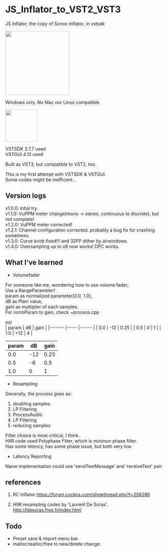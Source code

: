 # JS_Inflator_to_VST2_VST3

JS Inflator, the copy of Sonox Inflator, in vstsdk

<img src="https://github.com/Kiriki-liszt/JS_Inflator_to_VST2_VST3/raw/main/screenshot.png"  width="200"/>



Windows only. No Mac nor Linux compatible.  

<img src="https://github.com/Kiriki-liszt/JS_Inflator_to_VST2_VST3/raw/main/VST_Compatible_Logo_Steinberg_with_TM.png"  width="100"/>


VSTSDK 3.7.7 used  
VSTGUI 4.12 used  

Built as VST3, but compatible to VST2, too.  

This is my first attempt with VSTSDK & VSTGUI.  
Some codes might be inefficent...  

## Version logs

v1.0.0: intial try.  
v1.1.0: VuPPM meter change(mono -> stereo, continuous to discrete), but not complete!  
v1.2.0: VuPPM meter corrected!  
v1.2.1: Channel configuration corrected. probably a bug fix for crashing sometimes.  
v1.3.0: Curve knob fixed!!! and 32FP dither by airwindows.  
v1.4.0: Oversampling up to x8 now works! DPC works.  

## What I've learned

* Volumefader  

For someone like me, wondering how to use volume fader;  
Use a RangeParameter!  
param as normalized parameter[0.0, 1.0],  
dB as Plain value,  
gain as multiplier of each samples.  
For normParam to gain, check ~process.cpp  

ex)  
| param 	| dB  	| gain 	|
|-------	|-----	|------	|
| 0.0   	| -12 	| 0.25 	|
| 0.5   	| 0   	| 1    	|
| 1.0   	| +12 	| 4    	|  

| param 	| dB  	| gain 	|
|-------	|-----	|------	|
| 0.0   	| -12 	| 0.25 	|
| 0.5   	| -6  	| 0.5  	|
| 1.0   	| 0   	| 1    	|  

* Resampling  

Generally, the process goes as:  

1. doubling samples  
2. LP Filtering  
3. ProcessAudio  
4. LP Filtering  
5. reducing samples  

Filter choice is most critical, I think.  
HIIR code used Polyphase Filter, which is minimun phase filter.  
Has some letency, has some phase issue, but both very low.  

* Latency Reporting  

Naive implementaiton could use 'sendTextMessage' and 'receiveText' pair.  

## references

1. RC Inflator
<https://forum.cockos.com/showthread.php?t=256286>  


2. HIIR resampling codes by 'Laurent De Soras'.  
<http://ldesoras.free.fr/index.html>  

## Todo

* Preset save & import menu bar.  
* malloc/realloc/free to new/delete change.  
